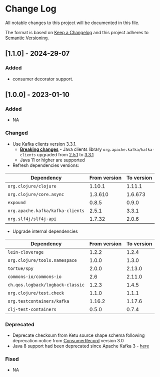 
# Change Log
All notable changes to this project will be documented in this file.

The format is based on [Keep a Changelog](http://keepachangelog.com/)
and this project adheres to [Semantic Versioning](http://semver.org/).

## [1.1.0] - 2024-29-07

### Added
- consumer decorator support.

## [1.0.0] - 2023-01-10

### Added
- NA
### Changed
- Use Kafka clients version 3.3.1.
  - **[Breaking changes](https://www.confluent.io/blog/apache-kafka-3-0-major-improvements-and-new-features/)** - Java clients library `org.apache.kafka/kafka-clients` upgraded from [2.5.1](https://kafka.apache.org/25/documentation.html) to [3.3.1](https://kafka.apache.org/33/documentation.html)
  - Java 11 or higher are supported
- Refresh dependencies versions:

| Dependency                        | From version | To version |
|-----------------------------------|--------------|------------|
| `org.clojure/clojure`             | 1.10.1       | 1.11.1     |
| `org.clojure/core.async`          | 1.3.610      | 1.6.673    |
| `expound`                         | 0.8.5        | 0.9.0      |
| `org.apache.kafka/kafka-clients`  | 2.5.1        | 3.3.1      |
| `org.slf4j/slf4j-api`             | 1.7.32       | 2.0.6      |

- Upgrade internal dependencies

| Dependency                       | From version | To version |
|----------------------------------|--------------|------------|
| `lein-cloverage`                 | 1.2.2        | 1.2.4      |
| `org.clojure/tools.namespace`    | 1.0.0        | 1.3.0      |
| `tortue/spy`                     | 2.0.0        | 2.13.0     |
| `commons-io/commons-io`          | 2.6          | 2.11.0     |
| `ch.qos.logback/logback-classic` | 1.2.3        | 1.4.5      |
| `org.clojure/test.check`         | 1.1.0        | 1.1.1      |
| `org.testcontainers/kafka`       | 1.16.2       | 1.17.6     |
| `clj-test-containers`            | 0.5.0        | 0.7.4      |

### Deprecated
- Deprecate checksum from Ketu source shape schema following deprecation notice from [ConsumerRecord](https://github.com/apache/kafka/pull/10470) version 3.0
- Java 8 support had been deprecated since Apache Kafka 3 - [here](https://kafka.apache.org/33/documentation.html#java)

### Fixed
- NA